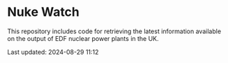 # Nuke Watch

This repository includes code for retrieving the latest information available on the output of EDF nuclear power plants in the UK.

Last updated: 2024-08-29 11:12